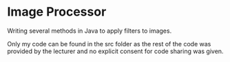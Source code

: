# Image Processor

Writing several methods in Java to apply filters to images.

Only my code can be found in the src folder as the rest of the code was provided by the lecturer and no explicit consent for code sharing was given.

